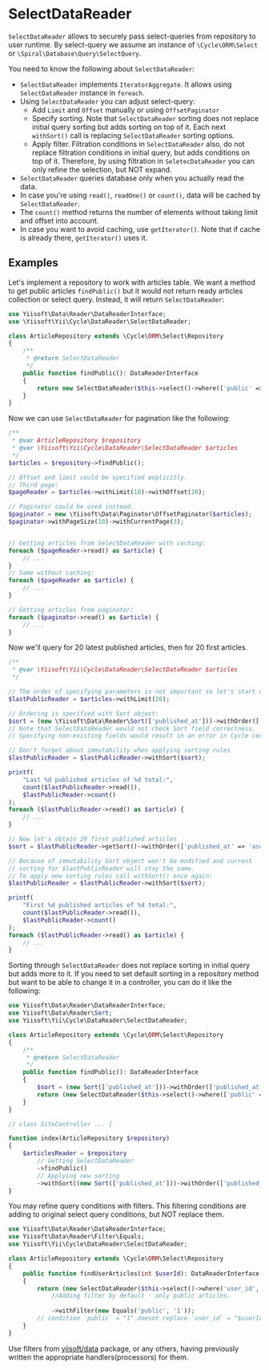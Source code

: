 # SelectDataReader

`SelectDataReader` allows to securely pass select-queries from repository to user runtime.
By select-query we assume an instance of `\Cycle\ORM\Select` or `\Spiral\Database\Query\SelectQuery`.

You need to know the following about `SelectDataReader`:

* `SelectDataReader` implements `IteratorAggregate`.
 It allows using `SelectDataReader` instance in `foreach`.
* Using `SelectDataReader` you can adjust select-query:
  - Add `Limit` and `Offset` manually or using `OffsetPaginator`
  - Specify sorting. Note that `SelectDataReader` sorting does
    not replace initial query sorting but adds sorting on top of it.
    Each next `withSort()` call is replacing `SelectDataReader` sorting options.
  - Apply filter. Filtration conditions in `SelectDataReader` also, do not replace filtration conditions
    in initial query, but adds conditions on top of it. Therefore, by using filtration in `SeletecDataReader`
    you can only refine the selection, but NOT expand.
* `SelectDataReader` queries database only when you actually read the data.
* In case you're using `read()`, `readOne()` or `count()`, data will be cached by `SelectDataReader`.
* The `count()` method returns the number of elements without taking limit and offset into account.
* In case you want to avoid caching, use `getIterator()`. Note that if cache is already there, `getIterator()`
  uses it.

## Examples

Let's implement a repository to work with articles table. We want a method to get public articles `findPublic()` but
it would not return ready articles collection or select query. Instead, it will return `SelectDataReader`:

```php
use Yiisoft\Data\Reader\DataReaderInterface;
use \Yiisoft\Yii\Cycle\DataReader\SelectDataReader;

class ArticleRepository extends \Cycle\ORM\Select\Repository
{
    /**
     * @return SelectDataReader
     */
    public function findPublic(): DataReaderInterface
    {
        return new SelectDataReader($this->select()->where(['public' => true]));
    }
}
```

Now we can use `SelectDataReader` for pagination like the following:

```php
/**
 * @var ArticleRepository $repository
 * @var \Yiisoft\Yii\Cycle\DataReader\SelectDataReader $articles
 */
$articles = $repository->findPublic();

// Offset and limit could be specified explicitly.
// Third page:
$pageReader = $articles->withLimit(10)->withOffset(20);

// Paginator could be used instead.
$paginator = new \Yiisoft\Data\Paginator\OffsetPaginator($articles);
$paginator->withPageSize(10)->withCurrentPage(3);


// Getting articles from SelectDataReader with caching:
foreach ($pageReader->read() as $article) {
    // ...
}
// Same without caching:
foreach ($pageReader as $article) {
    // ...
}

// Getting articles from paginator:
foreach ($paginator->read() as $article) {
    // ...
}
```

Now we'll query for 20 latest published articles, then for 20 first articles.

```php
/**
 * @var \Yiisoft\Yii\Cycle\DataReader\SelectDataReader $articles
 */

// The order of specifying parameters is not important so let's start with limit
$lastPublicReader = $articles->withLimit(20);

// Ordering is specified with Sort object:
$sort = (new \Yiisoft\Data\Reader\Sort(['published_at']))->withOrder(['published_at' => 'desc']);
// Note that SelectDataReader would not check Sort field correctness.
// Specifying non-existing fields would result in an error in Cycle code

// Don't forget about immutability when applying sorting rules
$lastPublicReader = $lastPublicReader->withSort($sort);

printf(
    "Last %d published articles of %d total:",
    count($lastPublicReader->read()),
    $lastPublicReader->count()
);
foreach ($lastPublicReader->read() as $article) {
    // ...
}

// Now let's obtain 20 first published articles
$sort = $lastPublicReader->getSort()->withOrder(['published_at' => 'asc']);

// Because of immutability Sort object won't be modified and current 
// sorting for $lastPublicReader will stay the same.
// To apply new sorting rules call withSort() once again:
$lastPublicReader = $lastPublicReader->withSort($sort);

printf(
    "First %d published articles of %d total:",
    count($lastPublicReader->read()),
    $lastPublicReader->count()
);
foreach ($lastPublicReader->read() as $article) {
    // ...
}
```

Sorting through `SelectDataReader` does not replace sorting in initial query but adds more to it.
If you need to set default sorting in a repository method but want to be able to change it in a controller, you
can do it like the following:

```php
use Yiisoft\Data\Reader\DataReaderInterface;
use Yiisoft\Data\Reader\Sort;
use Yiisoft\Yii\Cycle\DataReader\SelectDataReader;

class ArticleRepository extends \Cycle\ORM\Select\Repository
{
    /**
     * @return SelectDataReader
     */
    public function findPublic(): DataReaderInterface
    {
        $sort = (new Sort(['published_at']))->withOrder(['published_at' => 'desc']);
        return (new SelectDataReader($this->select()->where(['public' => true])))->withSort($sort);
    }
}

// class SiteController ... {

function index(ArticleRepository $repository)
{
    $articlesReader = $repository
        // Getting SelectDataReader
        ->findPublic()
        // Applying new sorting
        ->withSort((new Sort(['published_at']))->withOrder(['published_at' => 'asc']));
}
```
You may refine query conditions with filters. This filtering conditions are adding to original select query conditions, but NOT replace them.


```php
use Yiisoft\Data\Reader\DataReaderInterface;
use Yiisoft\Data\Reader\Filter\Equals;
use Yiisoft\Yii\Cycle\DataReader\SelectDataReader;

class ArticleRepository extends \Cycle\ORM\Select\Repository
{
    public function findUserArticles(int $userId): DataReaderInterface
    {
        return (new SelectDataReader($this->select()->where('user_id', $userId)))
            //Adding filter by default - only public articles.
            
            ->withFilter(new Equals('public', '1'));
        // condition `public` = "1" doesnt replace `user_id` = "$userId"
    }
}
```

Use filters from  [yiisoft/data](https://github.com/yiisoft/data) package, or any others, having previously written
the appropriate handlers(processors) for them. 

